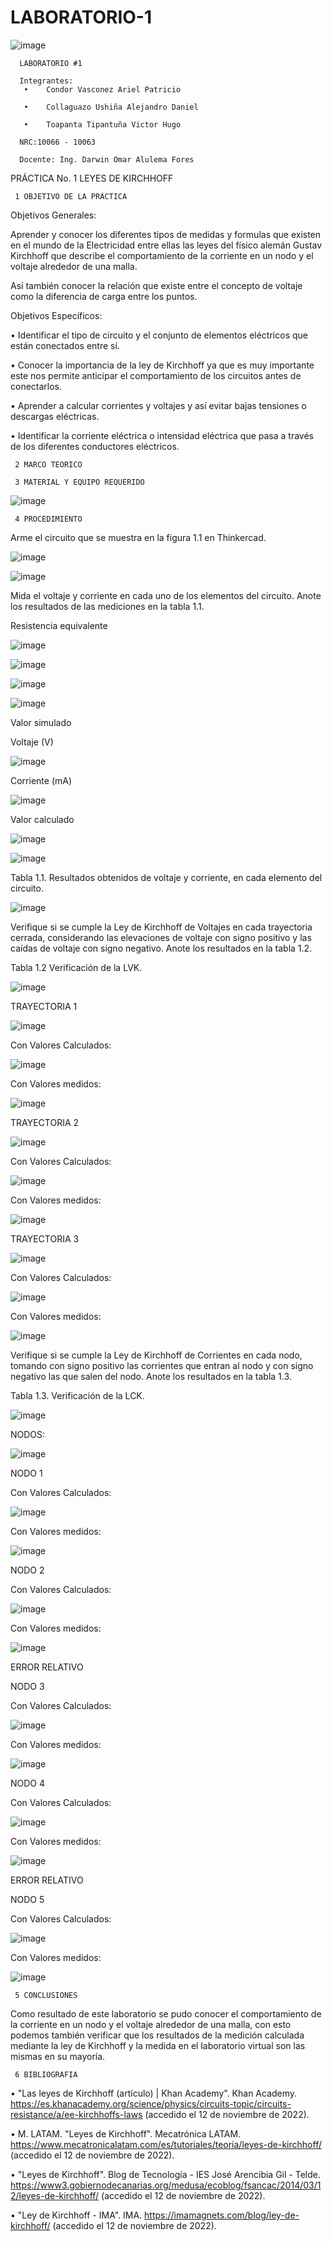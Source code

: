 # LABORATORIO-1
![image](https://user-images.githubusercontent.com/117923992/201498060-6ae8dc2e-c73e-473e-b856-5fc419716472.png)

      LABORATORIO #1

      Integrantes:
       •	Condor Vasconez Ariel Patricio

       •    Collaguazo Ushiña Alejandro Daniel

       •    Toapanta Tipantuña Victor Hugo 

      NRC:10066 - 10063

      Docente: Ing. Darwin Omar Alulema Fores

PRÁCTICA No. 1 LEYES DE KIRCHHOFF

     1 OBJETIVO DE LA PRÁCTICA

Objetivos Generales:

Aprender y conocer los diferentes tipos de medidas y formulas que existen en el mundo de la Electricidad entre ellas las leyes del físico alemán Gustav Kirchhoff que describe el comportamiento de la corriente en un nodo y el voltaje alrededor de una malla.

Así también conocer la relación que existe entre el concepto de voltaje como la diferencia de carga entre los puntos.

Objetivos Específicos:

•	Identificar el tipo de circuito y el conjunto de elementos eléctricos que están conectados entre sí.

•	Conocer la importancia de la ley de Kirchhoff ya que es muy importante este nos permite anticipar el comportamiento de los circuitos antes de conectarlos.

•	Aprender a calcular corrientes y voltajes y así evitar bajas tensiones o descargas eléctricas.

•	Identificar la corriente eléctrica o intensidad eléctrica que pasa a través de los diferentes conductores eléctricos. 

     2 MARCO TEORICO 

     3 MATERIAL Y EQUIPO REQUERIDO

![image](https://user-images.githubusercontent.com/117923992/201498442-a5733143-d41c-4b3f-82db-3fc5de501c73.png)

     4 PROCEDIMIENTO

Arme el circuito que se muestra en la figura 1.1 en Thinkercad.

![image](https://user-images.githubusercontent.com/117923992/201499905-f1cff2b5-4fb5-4d5b-90cc-2e2facb0e54b.png)

![image](https://user-images.githubusercontent.com/117923992/201499926-81e94016-876f-4085-aec0-57bc7214c0a4.png)

Mida el voltaje y corriente en cada uno de los elementos del circuito. Anote los resultados de las mediciones en la tabla 1.1.

Resistencia equivalente

![image](https://user-images.githubusercontent.com/117923992/201499951-2fc33c04-9315-4d38-a1c6-12ec5ddf11b9.png)

![image](https://user-images.githubusercontent.com/117923992/201499973-1ddcab6a-c7f2-45fe-aadf-5b22c2422bfc.png)

![image](https://user-images.githubusercontent.com/117923992/201499983-e5886d7d-78e4-41d9-b814-192e5611bce1.png)

![image](https://user-images.githubusercontent.com/117923992/201499991-76bf7d1d-c79c-480c-98b7-2864e11ceceb.png)

Valor simulado

Voltaje (V)

![image](https://user-images.githubusercontent.com/117923992/201500016-bb887b57-b156-485d-ba51-3206fe2a6376.png)

Corriente (mA)

![image](https://user-images.githubusercontent.com/117923992/201500007-7afbb37f-b52f-4095-89e0-0387222f3f4c.png)

Valor calculado

![image](https://user-images.githubusercontent.com/117923992/201500026-010a95a7-639e-4929-925a-569820ea2093.png)

![image](https://user-images.githubusercontent.com/117923992/201500033-c498c233-7fc2-4529-b9fe-7ecb25b7c378.png)

Tabla 1.1. Resultados obtenidos de voltaje y corriente, en cada elemento del circuito.

![image](https://user-images.githubusercontent.com/117923992/201500052-fa3a459e-e29a-4380-92b9-15db41659be1.png)

Verifique si se cumple la Ley de Kirchhoff de Voltajes en cada trayectoria cerrada, considerando las elevaciones de voltaje con signo positivo y las caídas de voltaje con signo negativo. Anote los resultados en la tabla 1.2.


Tabla 1.2 Verificación de la LVK.

![image](https://user-images.githubusercontent.com/117923992/201500062-6e80b045-5a2a-41c0-bf23-7224c520fff6.png)

TRAYECTORIA 1

![image](https://user-images.githubusercontent.com/117923992/201500083-77324cf6-c2ca-4630-aa9f-7d589d4e2bf6.png)

Con Valores Calculados:

![image](https://user-images.githubusercontent.com/117923992/201500092-d9171981-a961-45b0-9101-de132521bb4e.png)

Con Valores medidos:

![image](https://user-images.githubusercontent.com/117923992/201500099-c2f5837c-3e2e-4258-902e-ef50381cc7df.png)

TRAYECTORIA 2

![image](https://user-images.githubusercontent.com/117923992/201500106-866fa377-6e85-41a8-996f-05cdb705021c.png)

Con Valores Calculados:

![image](https://user-images.githubusercontent.com/117923992/201500116-9e48a22e-2782-410c-be88-5a027c0a0ae1.png)

Con Valores medidos:

![image](https://user-images.githubusercontent.com/117923992/201500131-ab241a1a-3e98-4bd2-a01e-a2e35cbcd138.png)

TRAYECTORIA 3

![image](https://user-images.githubusercontent.com/117923992/201500141-abe00a01-8f08-483b-8585-b12aebe5d1f2.png)

Con Valores Calculados:

![image](https://user-images.githubusercontent.com/117923992/201500155-357e590a-2e0b-44e9-879e-a340f3584f77.png)

Con Valores medidos:

![image](https://user-images.githubusercontent.com/117923992/201500161-ba7d5303-ee52-4180-a18d-1842fe3d84a5.png)

Verifique si se cumple la Ley de Kirchhoff de Corrientes en cada nodo, tomando
con signo positivo las corrientes que entran al nodo y con signo negativo las que salen
del nodo. Anote los resultados en la tabla 1.3.


Tabla 1.3. Verificación de la LCK.

![image](https://user-images.githubusercontent.com/117923992/201500182-a001aadc-d55f-4af4-a353-708cf9433f6f.png)

NODOS:

![image](https://user-images.githubusercontent.com/117923992/201500195-bc328c7b-b066-4668-822e-771671465d5a.png)

NODO 1

Con Valores Calculados:

![image](https://user-images.githubusercontent.com/117923992/201500227-2f19c24f-654f-4151-ad3a-e2bde24fd6aa.png)

Con Valores medidos:

![image](https://user-images.githubusercontent.com/117923992/201500231-b1e60c25-4ad3-4c98-8b4a-ccd7e711ea5e.png)

NODO 2

Con Valores Calculados:

![image](https://user-images.githubusercontent.com/117923992/201500240-f2c22e0d-c9b4-4983-9da8-b7bfdcd7111b.png)

Con Valores medidos:

![image](https://user-images.githubusercontent.com/117923992/201500245-7e5d1d08-eb3b-49e7-9e37-6a796455e03f.png)

ERROR RELATIVO 

NODO 3

Con Valores Calculados:

![image](https://user-images.githubusercontent.com/117923992/201500319-d2b9b01d-6e18-4982-be88-00df0bd25fcb.png)

Con Valores medidos:

![image](https://user-images.githubusercontent.com/117923992/201500330-e8a500ef-36d3-4d62-82e4-75fd2d309c95.png)

NODO 4

Con Valores Calculados:

![image](https://user-images.githubusercontent.com/117923992/201500335-6d129138-d375-49b8-83c1-05f9e6be0230.png)

Con Valores medidos:

![image](https://user-images.githubusercontent.com/117923992/201500338-3112f88f-cb61-4941-98d3-e5594a8b971f.png)

ERROR RELATIVO

NODO 5

Con Valores Calculados:

![image](https://user-images.githubusercontent.com/117923992/201500348-e375f493-9eef-4d0f-ac17-ecad3dd60905.png)

Con Valores medidos:

![image](https://user-images.githubusercontent.com/117923992/201500352-229db885-a240-4c3d-b5b0-7fefdb73c98d.png)

     5 CONCLUSIONES 

Como resultado de este laboratorio se pudo conocer el comportamiento de la corriente en un nodo y el voltaje alrededor de una malla, con esto podemos también verificar que los resultados de la medición calculada mediante la ley de Kirchhoff y la medida en el laboratorio virtual son las mismas en su mayoría.

     6 BIBLIOGRAFIA 

•	"Las leyes de Kirchhoff (artículo) | Khan Academy". Khan Academy. https://es.khanacademy.org/science/physics/circuits-topic/circuits-resistance/a/ee-kirchhoffs-laws (accedido el 12 de noviembre de 2022).

•	M. LATAM. "Leyes de Kirchhoff". Mecatrónica LATAM. https://www.mecatronicalatam.com/es/tutoriales/teoria/leyes-de-kirchhoff/ (accedido el 12 de noviembre de 2022).

•	"Leyes de Kirchhoff". Blog de Tecnología - IES José Arencibia Gil - Telde. https://www3.gobiernodecanarias.org/medusa/ecoblog/fsancac/2014/03/12/leyes-de-kirchhoff/ (accedido el 12 de noviembre de 2022).

•	"Ley de Kirchhoff - IMA". IMA. https://imamagnets.com/blog/ley-de-kirchhoff/ (accedido el 12 de noviembre de 2022).

